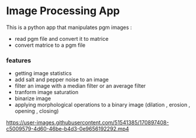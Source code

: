 # Image Processing App

This is a python app that manipulates pgm images :
- read pgm file and convert it to matrice
- convert matrice to a pgm file
### features
- getting image statistics
- add salt and pepper noise to an image
- filter an image with a median filter or an average filter
- tranform image saturation
- binarize image 
- applying morphological operations to a binary image (dilation , erosion , opening , closing)



https://user-images.githubusercontent.com/51541385/170897408-c5009579-4d60-46be-b4d3-0e9656192292.mp4

